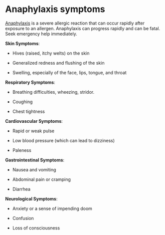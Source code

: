 # Anaphylaxis symptoms

[Anaphylaxis](../anaphylaxis/) is a severe allergic reaction that can occur rapidly after exposure to an allergen. Anaphylaxis can progress rapidly and can be fatal. Seek emergency help immediately.

**Skin Symptoms**:

* Hives (raised, itchy welts) on the skin

* Generalized redness and flushing of the skin

* Swelling, especially of the face, lips, tongue, and throat

**Respiratory Symptoms**:

* Breathing difficulties, wheezing, stridor.

* Coughing

* Chest tightness

**Cardiovascular Symptoms**:

* Rapid or weak pulse

* Low blood pressure (which can lead to dizziness)

* Paleness

**Gastrointestinal Symptoms**:

* Nausea and vomiting

* Abdominal pain or cramping

* Diarrhea

**Neurological Symptoms**:

* Anxiety or a sense of impending doom

* Confusion

* Loss of consciousness
